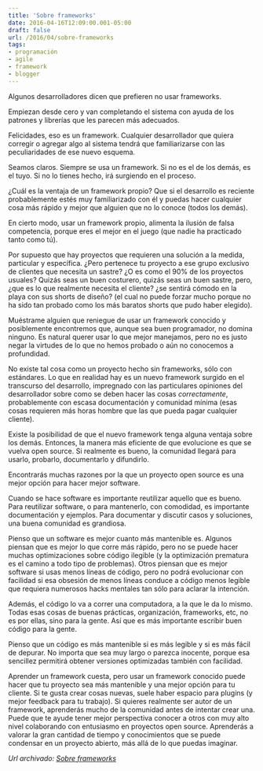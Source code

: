 ```yaml
---
title: 'Sobre frameworks'
date: 2016-04-16T12:09:00.001-05:00
draft: false
url: /2016/04/sobre-frameworks
tags: 
- programación
- agile
- framework
- blogger
---
```


Algunos desarrolladores dicen que prefieren no usar frameworks.

Empiezan desde cero y van completando el sistema con ayuda de los patrones y librerías que les parecen más adecuados.

Felicidades, eso es un framework. Cualquier desarrollador que quiera corregir o agregar algo al sistema tendrá que familiarizarse con las peculiaridades de ese nuevo esquema.

Seamos claros. Siempre se usa un framework. Si no es el de los demás, es el tuyo. Si no lo tienes hecho, irá surgiendo en el proceso.

¿Cuál es la ventaja de un framework propio? Que si el desarrollo es reciente probablemente estés muy familiarizado con él y puedas hacer cualquier cosa más rápido y mejor que alguien que no lo conoce (todos los demás).

En cierto modo, usar un framework propio, alimenta la ilusión de falsa competencia, porque eres el mejor en el juego (que nadie ha practicado tanto como tú).

Por supuesto que hay proyectos que requieren una solución a la medida, particular y específica. ¿Pero pertenece tu proyecto a ese grupo exclusivo de clientes que necesita un sastre? ¿O es como el 90% de los proyectos usuales? Quizás seas un buen costurero, quizás seas un buen sastre, pero, ¿que es lo que realmente necesita el cliente? ¿se sentirá cómodo en la playa con sus shorts de diseño? (el cual no puede forzar mucho porque no ha sido tan probado como los más baratos shorts que pudo haber elegido).

Muéstrame alguien que reniegue de usar un framework conocido y posiblemente encontremos que, aunque sea buen programador, no domina ninguno. Es natural querer usar lo que mejor manejamos, pero no es justo negar la virtudes de lo que no hemos probado o aún no conocemos a profundidad.

No existe tal cosa como un proyecto hecho sin frameworks, sólo con estándares. Lo que en realidad hay es un nuevo framework surgido en el transcurso del desarrollo, impregnado con las particulares opiniones del desarrollador sobre como se deben hacer las cosas _correctamente_, probablemente con escasa documentación y comunidad mínima (esas cosas requieren más horas hombre que las que pueda pagar cualquier cliente).

Existe la posibilidad de que el nuevo framework tenga alguna ventaja sobre los demás. Entonces, la manera más eficiente de que evolucione es que se vuelva open source. Si realmente es bueno, la comunidad llegará para usarlo, probarlo, documentarlo y difundirlo.

Encontrarás muchas razones por la que un proyecto open source es una mejor opción para hacer mejor software.

Cuando se hace software es importante reutilizar aquello que es bueno. Para reutilizar software, o para mantenerlo, con comodidad, es importante documentación y ejemplos. Para documentar y discutir casos y soluciones, una buena comunidad es grandiosa.

Pienso que un software es mejor cuanto más mantenible es. Algunos piensan que es mejor lo que corre más rápido, pero no se puede hacer muchas optimizaciones sobre código ilegible (y la optimización prematura es el camino a todo tipo de problemas). Otros piensan que es mejor software si usas menos líneas de código, pero no podrá evolucionar con facilidad si esa obsesión de menos líneas conduce a código menos legible que requiera numerosos hacks mentales tan sólo para aclarar la intención.

Además, el código lo va a correr una computadora, a la que le da lo mismo. Todas esas cosas de buenas prácticas, organización, frameworks, etc, no es por ellas, sino para la gente. Así que es más importante escribir buen código para la gente.

Pienso que un código es más mantenible si es más legible y si es más fácil de depurar. No importa que sea muy largo o parezca inocente, porque esa sencillez permitirá obtener versiones optimizadas también con facilidad.

Aprender un framework cuesta, pero usar un framework conocido puede hacer que tu proyecto sea más mantenible y una mejor opción para tu cliente. Si te gusta crear cosas nuevas, suele haber espacio para plugins (y mejor feedback para tu trabajo). Si quieres realmente ser autor de un framework, aprenderás mucho de la comunidad antes de intentar crear una. Puede que te ayude tener mejor perspectiva conocer a otros con muy alto nivel colaborando con entusiasmo en proyectos open source. Aprenderás a valorar la gran cantidad de tiempo y conocimientos que se puede condensar en un proyecto abierto, más allá de lo que puedas imaginar.

_*Url archivado: [Sobre frameworks](https://akcdev.blogspot.com/2016/04/sobre-frameworks.html)*_
